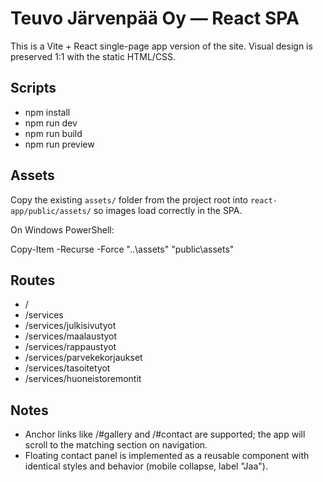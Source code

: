 # Teuvo Järvenpää Oy — React SPA

This is a Vite + React single-page app version of the site. Visual design is preserved 1:1 with the static HTML/CSS.

## Scripts
- npm install
- npm run dev
- npm run build
- npm run preview

## Assets
Copy the existing `assets/` folder from the project root into `react-app/public/assets/` so images load correctly in the SPA.

On Windows PowerShell:

Copy-Item -Recurse -Force "..\assets" "public\assets"

## Routes
- /
- /services
- /services/julkisivutyot
- /services/maalaustyot
- /services/rappaustyot
- /services/parvekekorjaukset
- /services/tasoitetyot
- /services/huoneistoremontit

## Notes
- Anchor links like /#gallery and /#contact are supported; the app will scroll to the matching section on navigation.
- Floating contact panel is implemented as a reusable component with identical styles and behavior (mobile collapse, label "Jaa").
